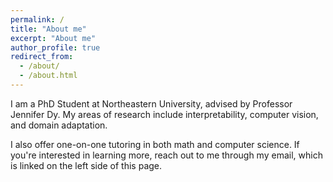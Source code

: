 ```yaml
---
permalink: /
title: "About me"
excerpt: "About me"
author_profile: true
redirect_from: 
  - /about/
  - /about.html
---
```


I am a PhD Student at Northeastern University, advised by Professor Jennifer Dy. My areas of research include interpretability, computer vision, and domain adaptation. 

I also offer one-on-one tutoring in both math and computer science. If you're interested in learning more, reach out to me through my email, which is linked on the left side of this page.
